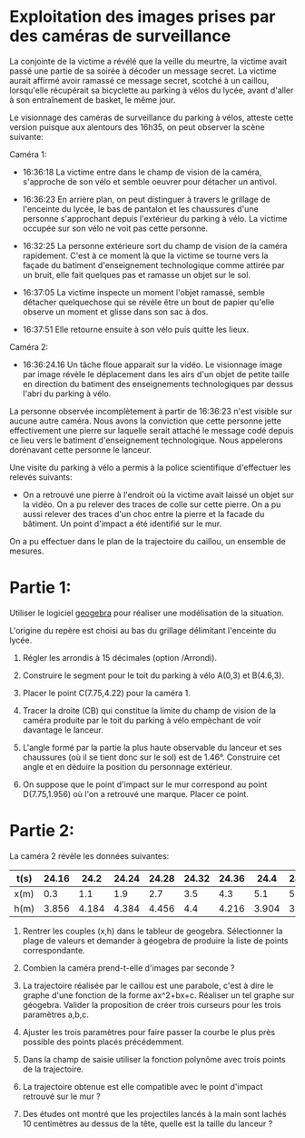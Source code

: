 Exploitation des images prises par des caméras de surveillance
=============================================================

La conjointe de la victime a révélé que la veille du meurtre, la victime avait passé une partie de sa soirée à décoder un message secret. La victime aurait affirmé avoir ramassé ce message secret, scotché à un caillou, lorsqu'elle récupérait sa bicyclette au parking à vélos du lycée, avant d'aller à son entraînement de basket, le même jour.

Le visionnage des caméras de surveillance du parking à vélos, atteste cette version puisque aux alentours des 16h35, on peut observer la scène suivante:

Caméra 1:

- 16:36:18 La victime entre dans le champ de vision de la caméra, s'approche de son vélo et semble oeuvrer pour détacher un antivol.

- 16:36:23 En arrière plan, on peut distinguer à travers le grillage de l'enceinte du lycée, le bas de pantalon et les chaussures d'une personne s'approchant depuis l'extérieur du parking à vélo. La victime occupée sur son vélo ne voit pas cette personne.

- 16:32:25 La personne extérieure sort du champ de vision de la caméra rapidement. C'est à ce moment là que la victime se tourne vers la façade du batiment d'enseignement technologique comme attirée par un bruit, elle fait quelques pas et ramasse un objet sur le sol.

- 16:37:05 La victime inspecte un moment l'objet ramassé, semble détacher quelquechose qui se révèle être un bout de papier qu'elle observe un moment et glisse dans son sac à dos.

- 16:37:51 Elle retourne ensuite à son vélo puis quitte les lieux.

Caméra 2:

- 16:36:24.16 Un tâche floue apparait sur la vidéo. Le visionnage image par image révèle le déplacement dans les airs d'un objet de petite taille en direction du batiment des enseignements technologiques par dessus l'abri du parking à vélo.

La personne observée incomplètement à partir de 16:36:23 n'est visible sur aucune autre caméra. Nous avons la conviction que cette personne jette effectivement une pierre sur laquelle serait attaché le message codé depuis ce lieu vers le batiment
d'enseignement technologique. Nous appelerons dorénavant cette personne le lanceur.

Une visite du parking à vélo a permis à la police scientifique d'effectuer les relevés suivants:

- On a retrouvé une pierre à l'endroit où la victime avait laissé un objet sur la vidéo. On a pu relever des traces de colle sur cette pierre. On a pu aussi relever des traces d'un choc entre la pierre et la facade du bâtiment. Un point d'impact a été identifié sur le mur.

On a pu effectuer dans le plan de la trajectoire du caillou, un ensemble de mesures.

Partie 1:
========

Utiliser le logiciel [geogebra](https://www.geogebra.org/) pour réaliser une modélisation de la situation.

L'origine du repère est choisi au bas du grillage délimitant l'enceinte du lycée.

1. Régler les arrondis à 15 décimales (option /Arrondi).

1. Construire le segment pour le toit du parking à vélo A(0,3) et B(4.6,3).

1. Placer le point C(7.75,4.22) pour la caméra 1.

1. Tracer la droite (CB) qui constitue la limite du champ de vision de la caméra produite par le toit du parking à vélo empèchant de voir davantage le lanceur.

1. L'angle formé par la partie la plus haute observable du lanceur et ses chaussures (où il se tient donc sur le sol) est de 1.46°. Construire cet angle et en déduire la position du personnage extérieur.

1. On suppose que le point d'impact sur le mur correspond au point D(7.75,1.956) où l'on a retrouvé une marque. Placer ce point.

Partie 2:
========

La caméra 2 révèle les données suivantes:

|t(s)|24.16|24.2|24.24|24.28|24.32|24.36|24.4|24.44|24.48|
|---|---|---|---|---|---|---|---|---|---|
|x(m)|0.3|1.1|1.9|2.7|3.5|4.3|5.1|5.9|6.7|
|h(m)|3.856|4.184|4.384|4.456|4.4|4.216|3.904|3.464|2.896|

1. Rentrer les couples (x,h) dans le tableur de geogebra. Sélectionner la plage de valeurs et demander à géogebra de produire la liste de points correspondante.

1. Combien la caméra prend-t-elle d'images par seconde ?

1. La trajectoire réalisée par le caillou est une parabole, c'est à dire le graphe d'une fonction de la forme ax^2+bx+c. Réaliser un tel graphe sur géogebra. Valider la proposition de créer trois curseurs pour les trois paramètres a,b,c.

1. Ajuster les trois paramètres pour faire passer la courbe le plus près possible des points placés précédemment.

1. Dans la champ de saisie utiliser la fonction polynôme avec trois points de la trajectoire.

1. La trajectoire obtenue est elle compatible avec le point d'impact retrouvé sur le mur ?

1. Des études ont montré que les projectiles lancés à la main sont lachés 10 centimètres au dessus de la tête, quelle est la taille du lanceur ?

<!-- -0.1x2+0.55x+3.7 (-2.3872,1.81715) -->
